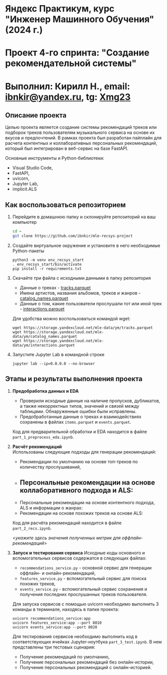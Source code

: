 # Яндекс Практикум, курс "Инженер Машинного Обучения" (2024 г.)
# Проект 4-го спринта: "Создание рекомендательной системы"
# Выполнил: Кирилл Н., email: ibnkir@yandex.ru, tg: [Xmg23](https://t.me/Xmg23)

## Описание проекта
Целью проекта является создание системы рекомендаций треков или подборок треков 
пользователям музыкального сервиса на основе их вкусов и предпочтений.
В рамках проекта был разработан пайплайн для расчета контентных и коллаборативных персональных рекомендаций,
который был интегрирован в веб-сервис на базе FastAPI.

Основные инструменты и Python-библиотеки:
- Visual Studio Code,
- FastAPI, 
- uvicorn,
- Jupyter Lab,
- implicit.ALS


## Как воспользоваться репозиторием
1. Перейдите в домашнюю папку и склонируйте репозиторий на ваш компьютер
   ```bash
   cd ~
   git clone https://github.com/ibnkir/mle-recsys-project
   ```

2. Создайте виртуальное окружение и установите в него необходимые Python-пакеты
    ```
    python3 -m venv env_recsys_start
    . env_recsys_start/bin/activate
    pip install -r requirements.txt
    ```

3. Скачайте три файла с исходными данными в папку репозитория
    - Данные о треках - [tracks.parquet](https://storage.yandexcloud.net/mle-data/ym/tracks.parquet)
    - Имена артистов, названия альбомов, треков и жанров - [catalog_names.parquet](https://storage.yandexcloud.net/mle-data/ym/catalog_names.parquet)
    - Данные о том, какие пользователи прослушали тот или иной трек - [interactions.parquet](https://storage.yandexcloud.net/mle-data/ym/interactions.parquet)
 
    Для удобства можно воспользоваться командой wget:
    ```
    wget https://storage.yandexcloud.net/mle-data/ym/tracks.parquet
    wget https://storage.yandexcloud.net/mle-data/ym/catalog_names.parquet
    wget https://storage.yandexcloud.net/mle-data/ym/interactions.parquet
    ```

4. Запустите Jupyter Lab в командной строке
    ```
    jupyter lab --ip=0.0.0.0 --no-browser
    ```

## Этапы и результаты выполнения проекта
1. __Предобработка данных и EDA__
    - Проверили исходные данные на наличие пропусков, дубликатов, а также некорректных типов, 
    значений и связей между таблицами. Обнаруженные ошибки были исправлены.
    - Предобработанные данные о треках и взаимодействиях сохранены в файлах 
    `items.parquet` и `events.parquet`.
    
    Код для предварительной обработки и EDA находится в файле `part_1_preprocess_eda.ipynb`.

2. __Расчёт рекомендаций__<br>
    Использованы следующие подходы для генерации рекомендаций:
    - Рекомендации по умолчанию на основе топ-треков по количеству прослушиваний,
    - Персональные рекомендации на основе коллаборативного подхода и ALS:
        - 
    - Персональные рекомендации на основе контентного подхода, ALS и информации о жанрах:
    - Рекомендации на основе похожих треков на основе ALS:


    Код для расчёта рекомендаций находится в файле `part_2_recs.ipynb`.

    <*укажите здесь значения полученных метрик для оффлайн-рекомендаций*>

3. __Запуск и тестирования сервиса__
    Исходные коды основного и вспомогательных сервисов содержатся в следующих файлах:
    - `recommendations_service.py` - основной сервис для генерации оффлайн- и онлайн-рекомендаций,
    - `features_service.py` - вспомогательный сервис для поиска похожих треков,
    - `events_service.py` - вспомогательный сервис сохранения и получения 
    последних прослушанных треков пользователя.
    
    Для запуска сервисов с помощью uvicorn необходимо выполнить 3 команды в терминале, находясь в папке проекта:
    ```
    uvicorn recommendations_service:app
    uvicorn features_service:app --port 8010
    uvicorn events_service:app --port 8020
    ```
    
    Для тестирования сервисов необходимо выполнить код в соответствующих ячейках Jupyter-ноутбука `part_3_test.ipynb`.
    В нем представлены три тестовых сценария:
    - Получение рекомендаций по умолчанию,
    - Получение персональных рекомендаций без онлайн-истории,
    - Получение персональных рекомендаций с онлайн-историей.

